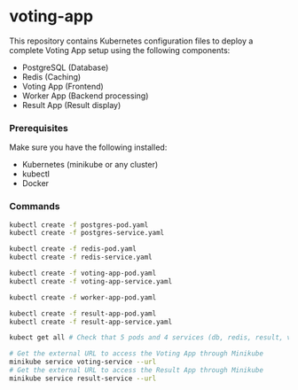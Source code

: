 # voting-app
This repository contains Kubernetes configuration files to deploy a complete Voting App setup using the following components:

- PostgreSQL (Database)
- Redis (Caching)
- Voting App (Frontend)
- Worker App (Backend processing)
- Result App (Result display)

### Prerequisites
Make sure you have the following installed:

- Kubernetes (minikube or any cluster)
- kubectl
- Docker

### Commands
```bash
kubectl create -f postgres-pod.yaml
kubectl create -f postgres-service.yaml

kubectl create -f redis-pod.yaml
kubectl create -f redis-service.yaml

kubectl create -f voting-app-pod.yaml
kubectl create -f voting-app-service.yaml

kubectl create -f worker-app-pod.yaml

kubectl create -f result-app-pod.yaml
kubectl create -f result-app-service.yaml

kubect get all # Check that 5 pods and 4 services (db, redis, result, voting) are running

# Get the external URL to access the Voting App through Minikube
minikube service voting-service --url
# Get the external URL to access the Result App through Minikube
minikube service result-service --url
```

